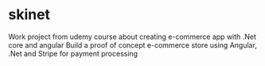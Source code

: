 # skinet
Work project from udemy course about creating e-commerce app with .Net core and angular
Build a proof of concept e-commerce store using Angular, .Net and Stripe for payment processing
